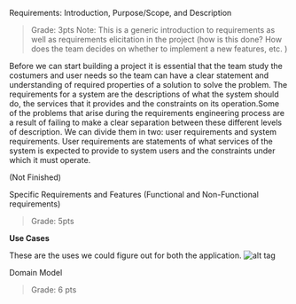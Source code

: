Requirements: Introduction, Purpose/Scope, and Description
>Grade: 3pts
>Note: This is a generic introduction to requirements as well as requirements elicitation in the project (how is this done? How does the team decides on whether to implement a new features, etc. )

Before we can start building a project it is essential that the team study the costumers and user needs so the team can have a clear statement and understanding of required properties of a solution to solve the problem.
The requirements for a system are the descriptions of what the system should do, the services that it provides and the constraints on its operation.Some of the problems that arise during the requirements engineering process are a result of failing to make a clear separation between these different levels of description.
We can divide them in two: user requirements and system requirements.
User requirements are statements of what services of the system is expected to provide to system users and the constraints under which it must operate.

(Not Finished) 


Specific Requirements and Features (Functional and Non-Functional requirements)
>Grade: 5pts

**Use Cases**

These are the uses we could figure out for both the application.
![alt tag](http://i.imgur.com/deDgtE4.png)

Domain Model
>Grade: 6 pts


